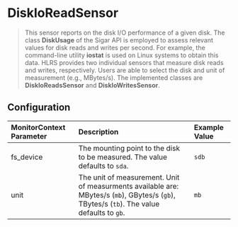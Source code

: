 # DiskIoReadSensor

> This sensor reports on the disk I/O performance of a given disk. The class __DiskUsage__ of the Sigar API is employed to assess relevant values for disk reads and writes per second. For example, the command-line utility __iostat__ is used on Linux systems to obtain this data. HLRS provides two individual sensors that measure disk reads and writes, respectively. Users are able to select the disk and unit of measurement (e.g., MBytes/s). The implemented classes are __DiskIoReadsSensor__ and __DiskIoWritesSensor__.

## Configuration
| MonitorContext Parameter | Description | Example Value |
|:-------------------------|:------------|:--------------|
| fs_device                | The mounting point to the disk to be measured. The value defaults to `sda`. | `sdb` |
| unit                     | The unit of measurement. Unit of measurments available are: MBytes/s (`mb`), GBytes/s (`gb`), TBytes/s (`tb`). The value defaults to `gb`. | `mb` |
